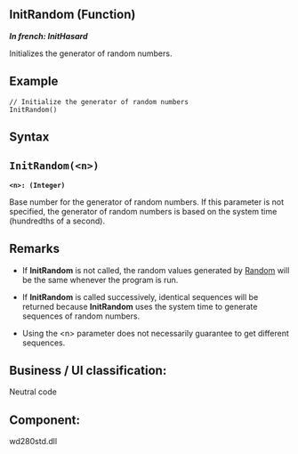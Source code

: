 
## InitRandom (Function)

***In french: InitHasard***



<a name="XUse"></a>
<a name="Use"></a>
<a name="description"></a>
Initializes the generator of random numbers.






<a name="Example1"></a>
<a name="sample_code"></a>

## Example


```wl
// Initialize the generator of random numbers
InitRandom()
```

<a name="XSYNTAX"></a>
<a name="SYNTAX1"></a>

## Syntax

`InitRandom(<n>)`
---

**`<n>: (Integer)`**

Base number for the generator of random numbers. 
If this parameter is not specified, the generator of random numbers is based on the system time (hundredths of a second).  



<a name="NOTE0"></a>
<a name="NOTE0_1"></a>

## Remarks


- If **InitRandom** is not called, the random values generated by [Random](../WDLang1/3013037.md) will be the same whenever the program is run.

- If **InitRandom** is called successively, identical sequences will be returned because **InitRandom** uses the system time to generate sequences of random numbers.

- Using the &lt;n&gt; parameter does not necessarily guarantee to get different sequences.




<a name="XComponent"></a>

## Business / UI classification:
Neutral code
## Component:
wd280std.dll
